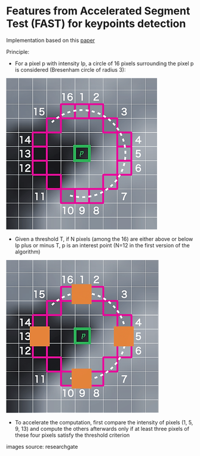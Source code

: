 # Features from Accelerated Segment Test (FAST) for keypoints detection

Implementation based on this [paper](https://homepages.inf.ed.ac.uk/rbf/CVonline/LOCAL_COPIES/AV1011/AV1FeaturefromAcceleratedSegmentTest.pdf)

Principle:

* For a pixel p with intensity Ip, a circle of 16 pixels surrounding the pixel p is considered (Bresenham circle of radius 3):

![](imgs/pixels_to_take.png)

* Given a threshold T, if N pixels (among the 16) are either above or below Ip plus or minus T, p is an interest point (N=12 in the first version of the algorithm)

![](imgs/pixels_1-5-9-13.png)

* To accelerate the computation, first compare the intensity of pixels (1, 5, 9, 13) and compute the others afterwards only if at least three pixels of these four pixels satisfy the threshold criterion

images source: researchgate
